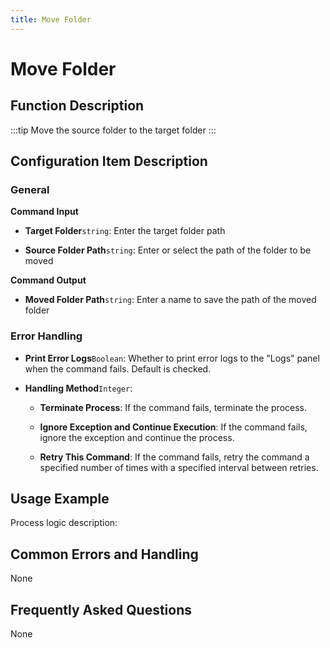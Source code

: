 ```yaml
---
title: Move Folder
---
```


# Move Folder

## Function Description

:::tip 
Move the source folder to the target folder
:::

## Configuration Item Description

### General

**Command Input**

- **Target Folder**`string`: Enter the target folder path

- **Source Folder Path**`string`: Enter or select the path of the folder to be moved


**Command Output**

- **Moved Folder Path**`string`: Enter a name to save the path of the moved folder


### Error Handling

- **Print Error Logs**`Boolean`: Whether to print error logs to the "Logs" panel when the command fails. Default is checked. 

- **Handling Method**`Integer`:

    - **Terminate Process**: If the command fails, terminate the process.

    - **Ignore Exception and Continue Execution**: If the command fails, ignore the exception and continue the process.

    - **Retry This Command**: If the command fails, retry the command a specified number of times with a specified interval between retries.

## Usage Example

Process logic description:

## Common Errors and Handling

None

## Frequently Asked Questions

None

